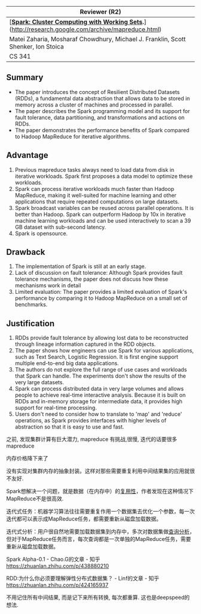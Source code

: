

| Reviewer **(R2)**                                            |
| ------------------------------------------------------------ |
| [**[Spark: Cluster Computing with Working Sets](http://people.csail.mit.edu/matei/papers/2010/hotcloud_spark.pdf).**](http://research.google.com/archive/mapreduce.html) |
| Matei Zaharia, Mosharaf Chowdhury, Michael J. Franklin, Scott Shenker, Ion Stoica |
| CS  341                                                      |

## Summary 

- The paper introduces the concept of Resilient Distributed Datasets (RDDs), a fundamental data abstraction that allows data to be stored in memory across a cluster of machines and processed in parallel.
- The paper describes the Spark programming model and its support for fault tolerance, data partitioning, and transformations and actions on RDDs.
- The paper demonstrates the performance benefits of Spark compared to Hadoop MapReduce for iterative algorithms.

## Advantage

1. Previous mapreduce tasks always need to load data from disk in iterative workloads. Spark first proposes a data model to optimize these workloads.
2. Spark can process iterative workloads much faster than Hadoop MapReduce, making it well-suited for machine learning and other applications that require repeated computations on large datasets.
3. Spark broadcast variables can be reused *across* parallel operations. It is better than Hadoop. Spark can outperform Hadoop by 10x in iterative machine learning workloads and can be used interactively to scan a 39 GB dataset with sub-second latency.
4. Spark is opensource.

## Drawback

1. The implementation of Spark is still at an early stage. 
2. Lack of discussion on fault tolerance: Although Spark provides fault tolerance mechanisms, the paper does not discuss how these mechanisms work in detail
3. Limited evaluation: The paper provides a limited evaluation of Spark's performance by comparing it to Hadoop MapReduce on a small set of benchmarks. 

## Justification

1. RDDs provide fault tolerance by allowing lost data to be reconstructed through lineage information captured in the RDD objects. 
2. The paper shows how engineers can use Spark for various applications, such as Text Search, Logistic Regression. It is first engine support multiple end-to-end big data applications. 
3. The authors do not explore the full range of use cases and workloads that Spark can handle. The experiments don't show the results of the very large datasets.
4. Spark can process distributed data in very large volumes and allows people to achieve real-time interactive analysis. Because it is built on RDDs and in-memory storage for intermediate data, it provides high support for real-time processing.
5. Users don't need to consider how to translate to 'map' and 'reduce' operations, as Spark provides interfaces with higher levels of abstraction so that it is easy to use and fast.



之前, 发现集群计算有巨大潜力, mapreduce 有挑战,很慢,  迭代的话要很多mapreduce

内存价格降下来了

没有实现对集群内存的抽象封装。这样对那些需要重复利用中间结果集的应用就很不友好.

Spark想解决一个问题，就是数据（在内存中）的[复用性](https://www.zhihu.com/search?q=复用性&search_source=Entity&hybrid_search_source=Entity&hybrid_search_extra={"sourceType"%3A"article"%2C"sourceId"%3A"438880210"})，作者发现在这种情况下MapReduce不是很高效.

迭代式任务：机器学习算法往往需要重复作用一个数据集去优化一个参数，每一次迭代都可以表示成MapReduce任务，都需要重新从磁盘加载数据。

迭代式分析：用户很自然地需要加载数据集到内存中，多次对数据集做[查询分析](https://www.zhihu.com/search?q=查询分析&search_source=Entity&hybrid_search_source=Entity&hybrid_search_extra={"sourceType"%3A"article"%2C"sourceId"%3A"438880210"})，但对于MapReduce任务而言，每次查询都是一次单独的MapReduce任务，需要重新从磁盘加载数据。

Spark Alpha-0.1 - Chao.G的文章 - 知乎 https://zhuanlan.zhihu.com/p/438880210

RDD:为什么你必须要理解弹性分布式数据集？ - Linf的文章 - 知乎 https://zhuanlan.zhihu.com/p/424165937

不用记住所有中间结果, 而是记下来所有转换, 每次都重算. 这也是deepspeed的想法. 

